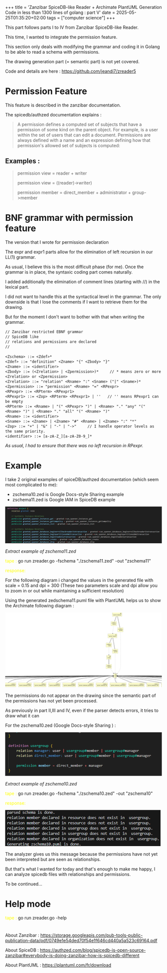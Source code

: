 +++
title = 'Zanzibar SpiceDB-like Reader +  Archimate PlantUML Generation Code  in less than 1300 lines of golang : part V'
date = 2025-05-25T01:35:20+02:00
tags = ["computer science"]
+++

This part follows parts I to IV from Zanzibar SpiceDB-like Reader.

This time, I wanted to integrate the permission feature. 

This section only deals with modifying the grammar and coding it in Golang to be able to read a schema with permissions.

The drawing generation part (= semantic part) is not yet covered.

Code and details are here : https://github.com/jeandi7/zreader5

# Permission Feature

This feature is described in the zanzibar documentation.

The spicedb/authzed documentation explains :

> A permission defines a computed set of subjects that have a permission of some kind on the parent object.
> For example, is a user within the set of users that can edit a document.
> Permissions are always defined with a name and an expression defining how that permission's allowed set of subjects is computed:

## Examples : 
> permission view = reader + writer
>
>  permission view = ((reader)->writer)
>
> permission member = direct_member + administrator + group->member


# BNF grammar with permission feature

The  version that I wrote for permission declaration

The expr and expr1 parts allow for the elimination of left recursion in our LL(1) grammar.

As usual, I believe this is the most difficult phase (for me). Once the grammar is in place, the syntaxic coding part comes naturally.

I added additionally the elimination of comment lines (starting with //) in the lexical part.

I did not want to handle this at the syntactical level in the grammar. The only downside is that I lose the comments if I want to retrieve them for the drawing.

But for the moment I don't want to bother with that when writing the grammar.


```
// Zanzibar restricted EBNF grammar
// SpiceDB like
// relations and permissions are declared
// 

<Zschema> ::= <Zdef>*
<Zdef> ::= "definition" <Zname> "{" <Zbody> "}"
<Zname> ::= <identifier>
<Zbody> ::= (<Zrelation> | <Zpermission>)*     // * means zero or more <Zrelation> or <Zpermission>
<Zrelation> ::= "relation" <Rname> ":" <Sname> ("|" <Sname>)*
<Zpermission> ::= "permission" <Rname> "=" <RPexpr>
<RPexpr> ::= <RPterm> <RPexpr1>
<RPexpr1> ::= <Zop> <RPterm> <RPexpr1> | ''   // '' means RPexpr1 can be empty
<RPterm> ::= <Rname> | "(" <RPexpr> ")" | <Rname> "." "any" "(" <Rname> ")" | <Rname> "." "all" "(" <Rname> ")"
<Rname> ::= <identifier>
<Sname> ::= <Zname> | <Zname> "#" <Rname> | <Zname> ":" "*"
<Zop> ::= "+" | "&" | "-" | "->"     // I handle operator levels as the same priority.
<identifier> ::= [a-zA-Z_][a-zA-Z0-9_]*

```

*As usual, I had to ensure that there was no left recursion in RPexpr.*

# Example

I take 2 original examples of spiceDB/authzed documentation (which seem most complicated to me):

- zschema10.zed is Google Docs-style Sharing example
- zschema11.zed is Google IAM in SpiceDB example

![zschema](./images/zschema11.png)

*Extract example of zschema11.zed*

<span style="color:yellow">tape :</span> go run zreader.go -fschema "./zschema11.zed" -out "zschema11"

<span style="color:yellow">response: </span>

For the following diagram i changed the values in the generated file with scale = 0.15 and dpi = 300
(These two parameters scale and dpi allow you to zoom in or out while maintaining a sufficient resolution)

Using the generated zedschema11.puml file with PlantUML helps us to show the Archimate following diagram :

![example](images/zschema11draw.png)

The permissions do not appear on the drawing since the semantic part of the permissions has not yet been processed.

As previously in part II,III and IV, even if the parser detects errors, it tries to draw what it can

For the zschema10.zed (Google Docs-style Sharing ) : 

 ![zschema](./images/zschema10.png)

 *Extract example of zschema10.zed*

<span style="color:yellow">tape :</span> go run zreader.go -fschema "./zschema10.zed" -out "zschema10"

<span style="color:yellow">response: </span>

![response](images/resp4.png)

The analyzer gives us this message because the permissions have not yet been interpreted but are seen as relationships.

But that's what I wanted for today and that's enough to make me happy, I can analyze spicedb files with relationships and permissions.

To be continued...

# Help mode

<span style="color:yellow">tape :</span> go run zreader.go -help

#

About Zanzibar : https://storage.googleapis.com/pub-tools-public-publication-data/pdf/0749e1e54ded70f54e1f646cd440a5a523c69164.pdf

About SpiceDB : https://authzed.com/blog/spicedb-is-open-source-zanzibar#everybody-is-doing-zanzibar-how-is-spicedb-different

About PlantUML : https://plantuml.com/fr/download
